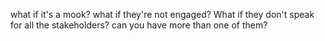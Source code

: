 



what if it's a mook?
what if they're not engaged?
What if they don't speak for all the stakeholders?
can you have more than one of them?